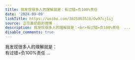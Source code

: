 ```yaml
---
title: 我发现很多人的理解就是：有过错=负100%责任
date: '2024-09-09'
linkTitle: https://weibo.com/3825863518/Ow97cj1ij
source: 正宗毒奶菇的微博
description: 我发现很多人的理解就是：<br>有过错=负100%责任  ...
disable_comments: true
---
```

我发现很多人的理解就是：<br>有过错=负100%责任  ...